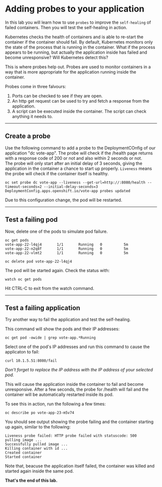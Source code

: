 # Adding probes to your application

In this lab you will learn how to use `probes` to improve the `self-healing` of failed containers. Then you will
test the self-healing in action.

Kubernetes checks the health of containers and is able to re-start the
container if the container should fail.  By default, Kubernetes monitors only the state of the process that is 
running in the container.  What if the process appears to be running, but actually the application inside has failed and become unresponsive?
Will Kubernetes detect this?

This is where probes help out. 
Probes are used to monitor containers in a way that is more appropriate for the application running inside the container. 

Probes come in three falvours:

1. Ports can be checked to see if they are open.
1. An http get request can be used to try and fetch a response from the application.
1. A script can be executed inside the container.  The script can check anything it needs to.


---
## Create a probe

Use the following command to add a probe to the DeploymentCOnfig of our application "dc vote-app". The probe will check if
the /health page returns with a response code of 200 or not and also within 2 seconds or not.  
The probe will only start after an initial delay of 3 seconds, giving the application in the container a chance to start up properly. 
`Liveness` means the probe will check if the container itself is healthy.

```
oc set probe dc vote-app --liveness --get-url=http://:8080/health --timeout-seconds=2 --initial-delay-seconds=3
DeploymentConfig.apps.openshift.io/vote-app probes updated
```

Due to this configuration change, the pod will be restarted.

---
## Test a failing pod

Now, delete one of the pods to simulate pod failure. 

```
oc get pods
vote-app-22-l4qj4       1/1       Running   0          5m
vote-app-22-n2q8f       1/1       Running   0          5m
vote-app-22-vlmt2       1/1       Running   0          5m
```

```
oc delete pod vote-app-22-l4qj4
```

The pod will be started again.  Check the status with:

```
watch oc get pods
```
Hit CTRL-C to exit from the watch command.


---
## Test a failing application 

Try another way to fail the application and test the self-healing.

This command will show the pods and their IP addresses:

```
oc get pod -owide | grep vote-app.*Running 
```

Select one of the pod's IP addresses and run this command to cause the applicaton to fail:

```
curl 10.1.5.51:8080/fail
```
_Don't forget to replace the IP address with the IP address of your selected pod._

This will cause the application inside the container to fail and become unresponsive.   After a few seconds, the probe
for /health will fail and the container will be automatically restarted inside its pod.  

To see this in action, run the following a few times:

```
oc describe po vote-app-23-m5v74
```

You should see output showing the probe failing and the container starting up again, similar to the
following:

```
Liveness probe failed: HTTP probe failed with statuscode: 500
pulling image ...
Successfully pulled image ...
Killing container with id ...
Created container
Started container
```

Note that, beacuse the application itself failed, the container was killed and started again inside
the same pod.

**That's the end of this lab.**

